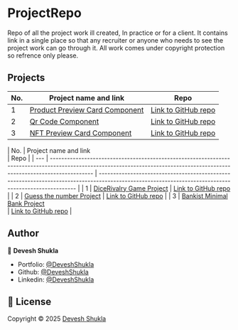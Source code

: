 # ProjectRepo
Repo of all the project work ill created, In practice or for a client. It contains link in a single place so that any recruiter or anyone who needs to see the project work can go through it. All work comes under copyright protection so refrence only please.

## Projects

| No. | Project name and link                                                                                                                                                       | Repo                                                                                                                                                 |
| --- | --------------------------------------------------------------------------------------------------------------------------------------------------------------------------- | ---------------------------------------------------------------------------------------------------------------------------------------------------- |
| 1   | [Product Preview Card Component](https://deveshshukla.github.io/frontendmentor-challenges/Challenge-1-Product%20Preview%20Card%20Component/)                                | [Link to GitHub repo](https://github.com/deveshshukla/frontendmentor-challenges/tree/main/Challenge-1-Product%20Preview%20Card%20Component)          |
| 2   | [Qr Code Component](https://deveshshukla.github.io/frontendmentor-challenges/Challenge-2%20Qr%20Code%20Component/)                                                          | [Link to GitHub repo](https://github.com/deveshshukla/frontendmentor-challenges/tree/main/Challenge-2%20Qr%20Code%20Component)                       |
| 3   | [NFT Preview Card Component](https://deveshshukla.github.io/frontendmentor-challenges/Challenge-3%20NFT%20Preview%20Card%20Component/src/index.html)                        | [Link to GitHub repo](https://github.com/deveshshukla/frontendmentor-challenges/tree/main/Challenge-3%20NFT%20Preview%20Card%20Component)            |

| No. | Project name and link                                                                                                                                                 
      | Repo                                                                                                                                                 |
| --- | --------------------------------------------------------------------------------------------------------------------------------------------------------------------------- | ---------------------------------------------------------------------------------------------------------------------------------------------------- |
| 1   | [DiceRivalry Game Project](https://deveshshukla.github.io/DiceRivalry/)                                                                                                     | [Link to GitHub repo](https://github.com/deveshshukla/DiceRivalry)                                                                                   |
| 2   | [Guess the number Project](https://deveshshukla.github.io/Guess-the-number-project/)                                                                                        | [Link to GitHub repo](https://github.com/deveshshukla/Guess-the-number-project)                                                                      |
| 3   | [Bankist Minimal Bank Project](https://deveshshukla.github.io/BankistMinimalBank/)                                                                              
      |  [Link to GitHub repo](https://github.com/deveshshukla/BankistMinimalBank)                                                                           |


## Author

👤 **Devesh Shukla**

- Portfolio: [@DeveshShukla](#)
- Github: [@DeveshShukla](https://github.com/deveshshukla)
- Linkedin: [@DeveshShukla](https://www.linkedin.com/in/devesh-kumar-shukla/)

## 📝 License

Copyright © 2025 [Devesh Shukla](https://github.com/deveshshukla)

